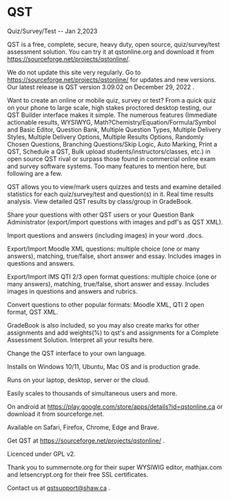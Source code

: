 # QST
Quiz/Survey/Test   --    Jan 2,2023

QST is a free, complete, secure, heavy duty, open source, quiz/survey/test assessment solution.
You can try it at qstonline.org and download it from https://sourceforge.net/projects/qstonline/. 

We do not update this site very regularly. Go to https://sourceforge.net/projects/qstonline/ for updates and new versions.
Our latest release is QST version 3.09.02 on December 29, 2022 .

Want to create an online or mobile quiz, survey or test? From a quick quiz on your phone to large scale, high stakes proctored desktop testing, our QST Builder interface makes it simple. 
The numerous features (Immediate actionable results, WYSIWYG, Math?Chemistry/Equation/Formula/Symbol and Basic Editor, Question Bank, Multiple Question Types, Multiple Delivery Styles, Multiple Delivery Options, Multiple Results Options, Randomly Chosen Questions, Branching Questions/Skip Logic, Auto Marking, Print a QST, Schedule a QST, Bulk upload students/instructors/classes, etc.) in open source QST rival or surpass those found in commercial online exam and survey software systems. Too many features to mention here, but following are a few.

QST allows you to view/mark users quizzes and tests and examine detailed statistics for each quiz/survey/test and question(s) in it. Real time results analysis. View detailed QST results by class/group in GradeBook.

Share your questions with other QST users or your Question Bank Administrator (export/import questions with images and pdf's as QST XML).

Import questions and answers (including images) in your word .docs.

Export/Import Moodle XML questions: multiple choice (one or many answers), matching, true/false, short answer and essay. Includes images in questions and answers.

Export/Import IMS QTI 2/3 open format questions: multiple choice (one or many answers), matching, true/false, short answer and essay. Includes images in questions and answers and rubrics.

Convert questions to other popular formats: Moodle XML, QTI 2 open format, QST XML.

GradeBook is also included, so you may also create marks for other assignments and add weights(%) to qst's and assignments for a Complete Assessment Solution. Interpret all your results here.

Change the QST interface to your own language.

Installs on Windows 10/11, Ubuntu, Mac OS and is production grade.

Runs on your laptop, desktop, server or the cloud.

Easily scales to thousands of simultaneous users and more.

On android at https://play.google.com/store/apps/details?id=qstonline.ca or download it from sourceforge.net.

Available on Safari, Firefox, Chrome, Edge and Brave.

Get QST at https://sourceforge.net/projects/qstonline/ .

Licenced under GPL v2.

Thank you to summernote.org for their super WYSIWIG editor, mathjax.com and letsencrypt.org for their free SSL certificates.

Contact us at qstsupport@shaw.ca .


